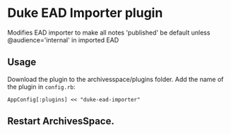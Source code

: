 Duke EAD Importer plugin
=================

Modifies EAD importer to make all notes 'published' be default unless @audience='internal' in imported EAD

Usage
-----

Download the plugin to the archivesspace/plugins folder. Add the name of the plugin in `config.rb`:
```
AppConfig[:plugins] << "duke-ead-importer"
```
Restart ArchivesSpace.
---
